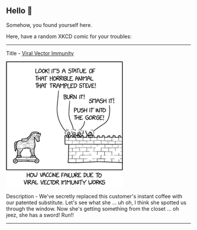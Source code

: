 ## Hello 👀

Somehow, you found yourself here.

Here, have a random XKCD comic for your troubles:

-----------------------------------

Title - [Viral Vector Immunity](https://xkcd.com/2406)

![Viral Vector Immunity](./random_comic.png)

Description - We've secretly replaced this customer's instant coffee with our patented substitute. Let's see what she ... uh oh, I think she spotted us through the window. Now she's getting something from the closet ... oh jeez, she has a sword! Run!!

-----------------------------------